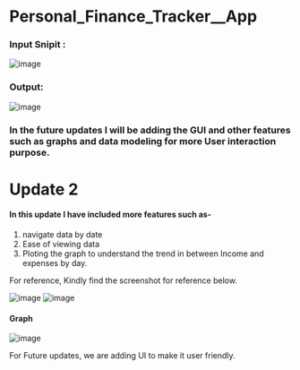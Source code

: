 # Personal_Finance_Tracker__App

### Input Snipit :
![image](https://github.com/user-attachments/assets/c3c72bdf-0ac9-48ef-bb41-96cb2cd0dbaf)

### Output:
![image](https://github.com/user-attachments/assets/0db3d5f8-fc1c-4efe-8c5c-6fe6a38cddd6)


### In the future updates I will be adding the GUI and other features such as graphs and data modeling for more User interaction purpose.

# Update 2
#### In this update I have included more features such as-
1) navigate data by date
2) Ease of viewing data
3) Ploting the graph to understand the trend in between Income and expenses by day.

For reference, Kindly find the screenshot for reference below.

![image](https://github.com/user-attachments/assets/cf0bcd69-004b-40bd-baac-59451f72f9eb)
![image](https://github.com/user-attachments/assets/180d6643-c8ea-4770-be9f-dde5c3f24de6)

#### Graph


![image](https://github.com/user-attachments/assets/9aee8766-f79e-4997-bce7-c8f121b76537)




For Future updates, we are adding UI to make it user friendly.
